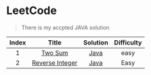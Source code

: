 # LeetCode
> There is my accpted JAVA solution

| Index |    Title    | Solution | Difficulty |
| :---: | :---------: | :------: | :--------: |
|   1   | [Two Sum](https://leetcode.com/problems/two-sum/) | [Java](https://github.com/wangqicc/LeetCode/blob/master/Algorithm/Two%20Sum.java) |    easy    |
|   2   | [Reverse Integer](https://leetcode.com/problems/reverse-integer/) | [Java](https://github.com/wangqicc/LeetCode/blob/master/Algorithm/Reverse%20Integer.java) |    Easy    |
